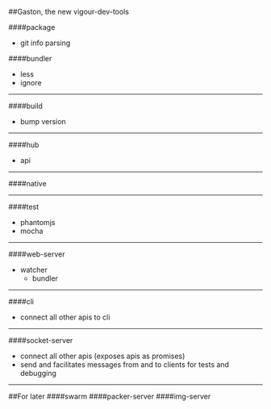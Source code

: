 ##Gaston, the new vigour-dev-tools

####package
* git info parsing

####bundler
* less
* ignore 

---
####build
* bump version

---
####hub
* api

---
####native

---
####test
* phantomjs
* mocha

---
####web-server
* watcher
  * bundler

---
####cli
* connect all other apis to cli 

---
####socket-server
* connect all other apis (exposes apis as promises)
* send and facilitates messages from and to clients for tests and debugging
 
---
##For later
####swarm
####packer-server
####img-server

